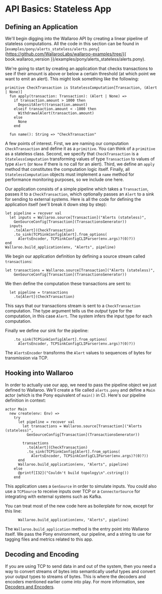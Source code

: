 # API Basics: Stateless App

## Defining an Application

We'll begin digging into the Wallaroo API by creating a linear pipeline of
stateless computations. All the code in this section can be found in
[`examples/pony/alerts_stateless/alerts.pony`](https://github.com/WallarooLabs/wallaroo-examples/tree/{{ book.wallaroo_version }}/examples/pony/alerts_stateless/alerts.pony).

We're going to start by creating an application that checks transactions to see if their amount is above or below a certain threshold (at which point we want to emit an alert). This might look something like the following:

```pony
primitive CheckTransaction is StatelessComputation[Transaction, (Alert | None)]
  fun apply(transaction: Transaction): (Alert | None) =>
    if transaction.amount > 1000 then
      DepositAlert(transaction.amount)
    elseif transaction.amount < -1000 then
      WithdrawalAlert(transaction.amount)
    else
      None
    end

  fun name(): String => "CheckTransaction"
```

A few points of interest. First, we are naming our computation `CheckTransaction` and define it as a `primitive`. You can think of a `primitive` as a stateless class. Second, we specify that `CheckTransaction` is a `StatelessComputation` transforming values of type
`Transaction` to values of type `Alert` (or `None` if there is no call for an alert). Third, we define an `apply` method that constitutes the computation logic itself. Finally, all `StatelessComputation` objects must implement a `name` method for performance monitoring purposes, so we include one here.

Our application consists of a simple pipeline which takes a `Transaction`, passes it to a `CheckTransaction`, which optionally passes an `Alert` to a sink for sending to external systems. Here is all the code for defining the application itself (we'll break it down step by step):

```pony
let pipeline = recover val
  let inputs = Wallaroo.source[Transaction]("Alerts (stateless)",
    GenSourceConfig[Transaction](TransactionsGenerator))
  inputs
    .to[Alert](CheckTransaction)
    .to_sink(TCPSinkConfig[Alert].from_options(
      AlertsEncoder, TCPSinkConfigCLIParser(env.args)?(0)?))
end
Wallaroo.build_application(env, "Alerts", pipeline)
```

We begin our application definition by defining a source stream called `transactions`:   

```
let transactions = Wallaroo.source[Transaction]("Alerts (stateless)",
    GenSourceConfig[Transaction](TransactionsGenerator))
```
We then define the computation these transactions are sent to:

```pony
  let pipeline = transactions
    .to[Alert](CheckTransaction)
```

This says that our transactions stream is sent to a `CheckTransaction` computation. The type argument tells us the _output_ type for the computation, in this case `Alert`. The system infers the input type for each computation. 

Finally we define our sink for the pipeline:

```pony
    .to_sink(TCPSinkConfig[Alert].from_options(
      AlertsEncoder, TCPSinkConfigCLIParser(env.args)?(0)?))
```

The `AlertsEncoder` transforms the `Alert` values to sequences of bytes for transmission via TCP. 

## Hooking into Wallaroo

In order to actually use our app, we need to pass the pipeline object we
just defined to Wallaroo. We'll create a file called `alerts.pony` and
define a `Main` actor (which is the Pony equivalent of `main()` in C). Here's
our pipeline definition in context:

```pony
actor Main
  new create(env: Env) =>
    try
      let pipeline = recover val
        let transactions = Wallaroo.source[Transaction]("Alerts (stateless)",
          GenSourceConfig[Transaction](TransactionsGenerator))

        transactions
          .to[Alert](CheckTransaction)
          .to_sink(TCPSinkConfig[Alert].from_options(
            AlertsEncoder, TCPSinkConfigCLIParser(env.args)?(0)?))
      end
      Wallaroo.build_application(env, "Alerts", pipeline)
    else
      @printf[I32]("Couldn't build topology\n".cstring())
    end
```

This application uses a `GenSource` in order to simulate inputs. You could also use a `TCPSource` to receive inputs over TCP or a `ConnectorSource` for integrating with external systems such as Kafka.

You can treat most of the new code here as boilerplate for now, except for this line:

```pony
      Wallaroo.build_application(env, "Alerts", pipeline)
```

The `Wallaroo.build_application` method is the entry point into Wallaroo itself. We pass the Pony environment, our pipeline, and a string to use for tagging files and metrics related to this app.

## Decoding and Encoding

If you are using TCP to send data in and out of the system, then you need a way
to convert streams of bytes into semantically useful types and convert your
output types to streams of bytes. This is where the decoders and encoders
mentioned earlier come into play. For more information, see
[Decoders and Encoders](decoders-and-encoders.md).
